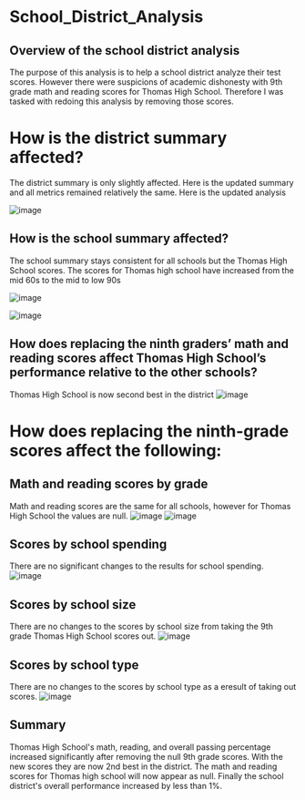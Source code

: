# School_District_Analysis

## Overview of the school district analysis
The purpose of this analysis is to help a school district analyze their test scores. However there were suspicions of  academic dishonesty with 9th grade math and reading scores for Thomas High School. Therefore I was tasked with redoing this analysis by removing those scores. 


# How is the district summary affected?
The district summary is only slightly affected. Here is the updated summary and all metrics remained relatively the same. Here is the updated analysis 

![image](https://user-images.githubusercontent.com/100391913/179119607-17f33aad-6fd6-4ff5-b996-a74c92a55571.png)

## How is the school summary affected?

The school summary stays consistent for all schools but the Thomas High School scores. The scores for Thomas high school have increased from the mid 60s to the mid to low 90s


![image](https://user-images.githubusercontent.com/100391913/179123418-fa9289f2-f1e0-4047-9064-ffbd16f72b9f.png)

![image](https://user-images.githubusercontent.com/100391913/179124087-942d90bb-fa2e-4f76-91bf-4fa4f98b868d.png)


## How does replacing the ninth graders’ math and reading scores affect Thomas High School’s performance relative to the other schools?
 Thomas High School is now second best in the district
 ![image](https://user-images.githubusercontent.com/100391913/179120924-85e4bd2b-1657-4dec-9bbd-783468dbd94c.png)

# How does replacing the ninth-grade scores affect the following:

## Math and reading scores by grade

Math and  reading scores are the same for all schools, however for Thomas High School the values are null. 
![image](https://user-images.githubusercontent.com/100391913/179120995-19f254c9-efd7-407d-b987-84ba49257c38.png)
![image](https://user-images.githubusercontent.com/100391913/179121193-f53c24b2-b22b-42f1-b0e0-0b6e59ffb254.png)

## Scores by school spending
There are no significant changes to the results for school spending.
![image](https://user-images.githubusercontent.com/100391913/179121369-0a337fec-f3ce-46f7-b54a-a3d4c4ff56a1.png)

## Scores by school size
There are no changes to the scores by school size from taking the 9th grade Thomas High School scores out. 
![image](https://user-images.githubusercontent.com/100391913/179121444-64a62bf0-d7e0-42df-9bb1-876f7f142069.png)

## Scores by school type
There are no changes to the  scores by school type as a eresult of taking out scores. 
![image](https://user-images.githubusercontent.com/100391913/179121707-c1002d89-262c-4828-848a-dccd3db081dd.png)

## Summary 
Thomas High School's math, reading, and overall passing percentage increased significantly after removing the null 9th grade scores. With the new scores they are now 2nd best in the district. The math and reading scores for Thomas high school will now appear as null. Finally the school district's overall performance increased by less than 1%.

